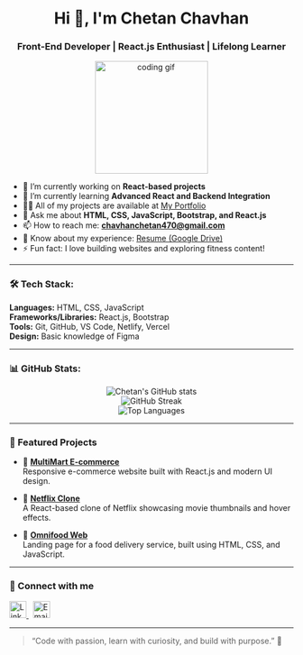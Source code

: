 <h1 align="center">Hi 👋, I'm Chetan Chavhan</h1>
<h3 align="center">Front-End Developer | React.js Enthusiast | Lifelong Learner</h3>

<p align="center">
  <img src="https://media.giphy.com/media/QssGEmpkyEOhBCb7e1/giphy.gif" width="200px" alt="coding gif">
</p>

- 🔭 I’m currently working on **React-based projects**
- 🌱 I’m currently learning **Advanced React and Backend Integration**
- 👨‍💻 All of my projects are available at [My Portfolio](https://chetanchavhan.github.io/)
- 💬 Ask me about **HTML, CSS, JavaScript, Bootstrap, and React.js**
- 📫 How to reach me: **chavhanchetan470@gmail.com**
- 📄 Know about my experience: [Resume (Google Drive)](https://drive.google.com/)
- ⚡ Fun fact: I love building websites and exploring fitness content!

---

### 🛠️ Tech Stack:
**Languages:** HTML, CSS, JavaScript  
**Frameworks/Libraries:** React.js, Bootstrap  
**Tools:** Git, GitHub, VS Code, Netlify, Vercel  
**Design:** Basic knowledge of Figma  

---

### 📊 GitHub Stats:

<p align="center">
  <img src="https://github-readme-stats.vercel.app/api?username=Chetanchavhan&show_icons=true&theme=tokyonight" alt="Chetan's GitHub stats" />
  <br />
  <img src="https://github-readme-streak-stats.herokuapp.com?user=Chetanchavhan&theme=tokyonight" alt="GitHub Streak" />
  <br />
  <img src="https://github-readme-stats.vercel.app/api/top-langs/?username=Chetanchavhan&layout=compact&theme=tokyonight" alt="Top Languages" />
</p>

---

### 📌 Featured Projects

- 🔗 [**MultiMart E-commerce**](https://multimartecommerce.vercel.app/)  
  Responsive e-commerce website built with React.js and modern UI design.

- 🔗 [**Netflix Clone**](https://netflix-six-brown.vercel.app/)  
  A React-based clone of Netflix showcasing movie thumbnails and hover effects.

- 🔗 [**Omnifood Web**](https://chetanchavhan.github.io/ominifoodweb/)  
  Landing page for a food delivery service, built using HTML, CSS, and JavaScript.

---

### 🔗 Connect with me

<p>
  <a href="https://www.linkedin.com/in/chetan-chavhan-244319280/" target="_blank">
    <img src="https://cdn.jsdelivr.net/gh/devicons/devicon/icons/linkedin/linkedin-original.svg" alt="LinkedIn" width="30" height="30" />
  </a>
  &nbsp;
  <a href="mailto:chavhanchetan470@gmail.com">
    <img src="https://cdn-icons-png.flaticon.com/512/732/732200.png" alt="Email" width="30" height="30" />
  </a>
</p>

---

> “Code with passion, learn with curiosity, and build with purpose.” 🚀
